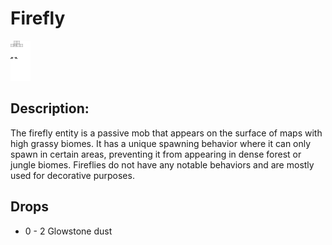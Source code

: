 
# Firefly
![firefly.png](../../images/firefly.png) 

## Description:
The firefly entity is a passive mob that appears on the surface of maps with high grassy biomes. It has a unique spawning behavior where it can only spawn in certain areas, preventing it from appearing in dense forest or jungle biomes. Fireflies do not have any notable behaviors and are mostly used for decorative purposes.

## Drops
 - 0 - 2 Glowstone dust
